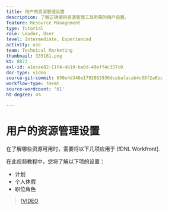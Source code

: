```yaml
---
title: 用户的资源管理设置
description: 了解正确使用资源管理工具所需的用户设置。
feature: Resource Management
type: Tutorial
role: Leader, User
level: Intermediate, Experienced
activity: use
team: Technical Marketing
thumbnail: 335161.png
kt: 8873
exl-id: a1ecee82-11f4-4b10-ba0d-49eff4c337c0
doc-type: video
source-git-commit: 650e4d346e1792863930dcebafacab4c88f2a8bc
workflow-type: tm+mt
source-wordcount: '61'
ht-degree: 4%

---
```


# 用户的资源管理设置

在了解哪些资源可用时，需要将以下几项应用于 [!DNL Workfront].

在此视频教程中，您将了解以下项的设置：

* 计划
* 个人休假
* 职位角色

>[!VIDEO](https://video.tv.adobe.com/v/335161/?quality=12&learn=on)
